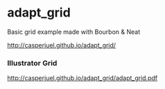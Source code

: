 # adapt_grid
Basic grid example made with Bourbon & Neat

http://casperjuel.github.io/adapt_grid/
### Illustrator Grid
http://casperjuel.github.io/adapt_grid/adapt_grid.pdf
